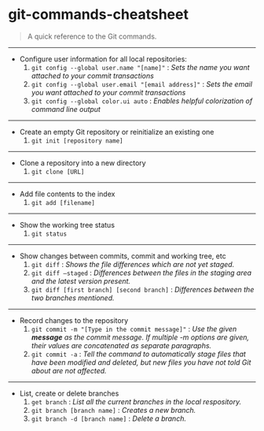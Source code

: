 # git-commands-cheatsheet
> A quick reference to the Git commands.
---
- Configure user information for all local repositories: 
  1. `git config --global user.name "[name]"` : *Sets the name you want attached to your commit transactions*
  2. `git config --global user.email "[email address]"` : *Sets the email you want attached to your commit transactions*
  3. `git config --global color.ui auto` : *Enables helpful colorization of command line output*
---
- Create an empty Git repository or reinitialize an existing one
  1. `git init [repository name]`
---
- Clone a repository into a new directory
  1. `git clone [URL]`
---
- Add file contents to the index
  1. `git add [filename]`
---
- Show the working tree status
  1. `git status`
---
- Show changes between commits, commit and working tree, etc
  1. `git diff` : *Shows the file differences which are not yet staged.*
  2. `git diff –staged` : *Differences between the files in the staging area and the latest version present.*
  3. `git diff [first branch] [second branch]` : *Differences between the two branches mentioned.*
---
- Record changes to the repository
  1. `git commit -m "[Type in the commit message]"` : *Use the given **message** as the commit message. If multiple -m options are given, their values are concatenated as separate paragraphs.*
  2. `git commit -a` : *Tell the command to automatically stage files that have been modified and deleted, but new files you have not told Git about are not affected.*
---
- List, create or delete branches
  1. `get branch` : *List all the current branches in the local respository.*
  2. `git branch [branch name]` : *Creates a new branch.*
  3. `git branch -d [branch name]` : *Delete a branch.*